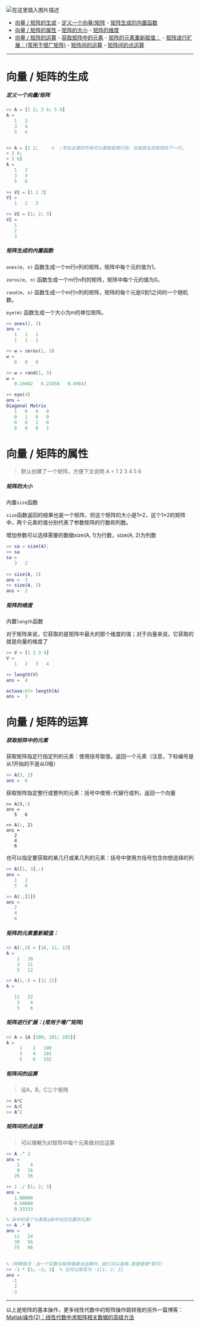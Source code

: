 ![在这里插入图片描述](https://img-blog.csdnimg.cn/20200822153724620.png#pic_center)


- [向量 / 矩阵的生成](#向量--矩阵的生成)
        - [定义一个向量/矩阵](#定义一个向量矩阵)
        - [矩阵生成的内置函数](#矩阵生成的内置函数)
- [向量 / 矩阵的属性](#向量--矩阵的属性)
        - [矩阵的大小](#矩阵的大小)
        - [矩阵的维度](#矩阵的维度)
- [向量 / 矩阵的运算](#向量--矩阵的运算)
        - [获取矩阵中的元素](#获取矩阵中的元素)
        - [矩阵的元素重新赋值：](#矩阵的元素重新赋值)
        - [矩阵进行扩展：(常用于增广矩阵)](#矩阵进行扩展常用于增广矩阵)
        - [矩阵间的运算](#矩阵间的运算)
        - [矩阵间的点运算](#矩阵间的点运算)




---------






# 向量 / 矩阵的生成



##### 定义一个向量/矩阵

```matlab
>> A = [1 2; 3 4; 5 6]
A =
   1   2
   3   4
   5   6


>> A = [1 2;     % 	;号在这里的作用可以看做是换行符，也就是生成矩阵的下一行。
> 3 4;
> 5 6]
A =
   1   2
   3   4
   5   6
   
>> V1 = [1 2 3]
V1 =
   1   2   3

>> V2 = [1; 2; 3]
V2 =
   1
   2
   3
```



##### 矩阵生成的内置函数

`ones(m, n)` 函数生成一个m行n列的矩阵，矩阵中每个元的值为1。

`zeros(m, n)` 函数生成一个m行n列的矩阵，矩阵中每个元的值为0。

`rand(m, n)` 函数生成一个m行n列的矩阵，矩阵的每个元是0到1之间的一个随机数。

`eye(m)` 函数生成一个大小为m的单位矩阵。



```matlab
>> ones(2, 3)
ans =
   1   1   1
   1   1   1

>> w = zeros(1, 3)
w =
   0   0   0

>> w = rand(1, 3)
w =
   0.19402   0.23458   0.49843

>> eye(4)
ans =
Diagonal Matrix
   1   0   0   0
   0   1   0   0
   0   0   1   0
   0   0   0   1
```



# 向量 / 矩阵的属性

> 默认创建了一个矩阵，方便下文说明
> A =
> 	1   2
> 	3   4
> 	5   6



##### 矩阵的大小
内置`size`函数

`size`函数返回的结果也是一个矩阵，但这个矩阵的大小是1×2，这个1×2的矩阵中，两个元素的值分别代表了参数矩阵的行数和列数。

增加参数可以选择需要的数据size(A, 1)为行数，size(A, 2)为列数

```matlab
>> sa = size(A);
>> sa
sa =
   3   2
   
>> size(A, 1)
ans =  3
>> size(A, 2)
ans =  2
```



##### 矩阵的维度

内置`length`函数

对于矩阵来说，它获取的是矩阵中最大的那个维度的值；对于向量来说，它获取的就是向量的维度了

```matlab
>> V = [1 2 3 4] 
V =
   1   2   3   4

>> length(V)
ans =  4

octave:67> length(A)
ans =  3
```



# 向量 / 矩阵的运算



##### 获取矩阵中的元素

获取矩阵指定行指定列的元素：使用括号取值，返回一个元素（注意，下标编号是从1开始的不是从0哦）

```matlab
>> A(3, 2)
ans =  6
```

获取矩阵指定整行或整列的元素：括号中使用`:`代替行或列，返回一个向量

```
>> A(3,:)
ans =
   5   6

>> A(:, 2)
ans =
   2
   4
   6
```

也可以指定要获取的某几行或某几列的元素：括号中使用方括号包含你想选择的列

```matlab
>> A([1, 3],:)
ans =
   1   2
   5   6

>> A(:,[2])
ans =
   2
   4
   6
```



##### 矩阵的元素重新赋值：

```matlab
>> A(:,2) = [10, 11, 12]
A =
    1   10
    3   11
    5   12

>> A(1,:) = [11 22]
A =

   11   22
    3    4
    5    6
```





##### 矩阵进行扩展：(常用于增广矩阵)

```matlab
>> A = [A [100; 101; 102]] 
A =
     1    2   100
     3    4   101
     5    6   102
```





##### 矩阵间的运算

> 设A，B，C三个矩阵

```matlab
>> A*C
>> A/C
>> A^2
```



##### 矩阵间的点运算

> 可以理解为对矩阵中每个元素做对应运算

```matlab
>> A .^ 2
ans =
    1    4
    9   16
   25   36

>> 1 ./ [1; 2; 3]
ans =
   1.00000
   0.50000
   0.33333

%（A中的各个元素乘以B中对应位置的元素）
>> A .* B  
ans =
   11   24
   39   56
   75   96
   
   
%（特殊情况：当一个实数与矩阵做乘法运算时，我们可以省略.直接使用*即可）
>> -1 * [1; -2; 3]  % 也可以简写为 -1[1; 2; 3]
ans =
  -1
   2
  -3
```

------------
以上是矩阵的基本操作，更多线性代数中的矩阵操作跳转我的另外一篇博客：
[Matlab操作(2)：线性代数中求矩阵相关数据的高级方法](https://blog.csdn.net/a13352912632/article/details/108172981)


